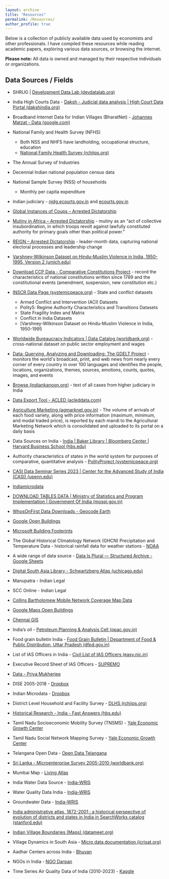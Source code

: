 ```yaml
---
layout: archive
title: "Resources"
permalink: /Resources/
author_profile: true
---
```


Below is a collection of publicly available data used by economists and other professionals. I have compiled these resources while reading academic papers, exploring various data sources, or browsing the internet.

**Please note:** All data is owned and managed by their respective individuals or organizations.

## Data Sources / Fields

- SHRUG | [Development Data Lab (devdatalab.org)](https://www.devdatalab.org/shrug_download/)
- India High Courts Data - [Daksh - Judicial data analysis | High Court Data Portal (dakshindia.org)](https://database.dakshindia.org/)
- Broadband Internet Data for Indian Villages (BharatNet) - [Johannes Matzat - Data (google.com)](https://sites.google.com/view/johannes-matzat/data)
- National Family and Health Survey (NFHS)
  - Both NSS and NHFS have landholding, occupational structure, education
  - [National Family Health Survey (rchiips.org)](http://rchiips.org/NFHS/index.shtml)
- The Annual Survey of Industries
- Decennial Indian national population census data
- National Sample Survey (NSS) of households
  - Monthly per capita expenditure
- Indian judiciary - [njdg.ecourts.gov.in](https://njdg.ecourts.gov.in/) and [ecourts.gov.in](http://www.ecourts.gov.in/)
- [Global Instances of Coups – Arrested Dictatorship](https://arresteddictatorship.com/coups/)
- [Mutiny in Africa – Arrested Dictatorship](https://arresteddictatorship.com/mutiny/) - mutiny as an “act of collective insubordination, in which troops revolt against lawfully constituted authority for primary goals other than political power.”
- [REIGN – Arrested Dictatorship](https://arresteddictatorship.com/reign/) - leader-month data, capturing national electoral processes and leadership change
- [Varshney-Wilkinson Dataset on Hindu-Muslim Violence in India, 1950-1995, Version 2 (umich.edu)](https://www.icpsr.umich.edu/web/ICPSR/studies/4342/versions/V1)
- [Download CCP Data - Comparative Constitutions Project](https://comparativeconstitutionsproject.org/download-data/) - record the characteristics of national constitutions written since 1789 and the constitutional events (amendment, suspension, new constitution etc.)
- [INSCR Data Page (systemicpeace.org)](https://www.systemicpeace.org/inscrdata.html) - State and conflict datasets
  - Armed Conflict and Intervention (ACI) Datasets
  - Polity5: Regime Authority Characteristics and Transitions Datasets
  - State Fragility Index and Matrix
  - Conflict in India Datasets
  - [Varshney-Wilkinson Dataset on Hindu-Muslim Violence in India, 1950-1995

- [Worldwide Bureaucracy Indicators | Data Catalog (worldbank.org)](https://datacatalog.worldbank.org/search/dataset/0038132) - cross-national dataset on public sector employment and wages
- [Data: Querying, Analyzing and Downloading: The GDELT Project](https://www.gdeltproject.org/data.html#rawdatafiles) - monitors the world's broadcast, print, and web news from nearly every corner of every country in over 100 languages and identifies the people, locations, organizations, themes, sources, emotions, counts, quotes, images, and events
- [Browse (indiankanoon.org)](https://indiankanoon.org/browse/) - text of all cases from higher judiciary in India
- [Data Export Tool - ACLED (acleddata.com)](https://acleddata.com/data-export-tool/)
- [Agriculture Marketing (agmarknet.gov.in)](http://agmarknet.gov.in/) - The volume of arrivals of each food variety, along with price information (maximum, minimum, and modal traded price), is reported by each mandi to the Agricultural Marketing Network which is consolidated and uploaded to its portal on a daily basis
- Data Sources on India - [India | Baker Library | Bloomberg Center | Harvard Business School (hbs.edu)](https://www.library.hbs.edu/find/guides/india)
- Authority characteristics of states in the world system for purposes of comparative, quantitative analysis - [PolityProject (systemicpeace.org)](https://www.systemicpeace.org/polityproject.html)
- [CASI Data Seminar Series 2023 | Center for the Advanced Study of India (CASI) (upenn.edu)](https://casi.sas.upenn.edu/events/data-seminar-series-2023)
- [Indiamicrodata](https://docs.google.com/spreadsheets/d/1VWzPJAtMl1_hMHUER4QA6HcV4mJaFrcjOtvxeCNo0nE/edit#gid=0)
- [DOWNLOAD TABLES DATA | Ministry of Statistics and Program Implementation | Government Of India (mospi.gov.in)](https://www.mospi.gov.in/download-tables-data)
- [WhosOnFirst Data Downloads - Geocode Earth](https://geocode.earth/data/whosonfirst/#IN)
- [Google Open Buildings](https://sites.research.google/open-buildings/)
- [Microsoft Building Footprints](https://www.microsoft.com/en-us/maps/building-footprints)
- The Global Historical Climatology Network (GHCN) Precipitation and Temperature Data - historical rainfall data for weather stations - [NOAA](http://www.ncdc.noaa.gov/oa/climate/research/ghcn/ghcn.html)

- A wide range of data source - [Data Is Plural — Structured Archive - Google Sheets](https://docs.google.com/spreadsheets/d/1wZhPLMCHKJvwOkP4juclhjFgqIY8fQFMemwKL2c64vk/edit#gid=0)
- [Digital South Asia Library - Schwartzberg Atlas (uchicago.edu)](https://dsal.uchicago.edu/reference/schwartzberg/)
- Manupatra - Indian Legal
- SCC Online - Indian Legal
- [Collins Bartholomew Mobile Network Coverage Map Data](https://www.collinsbartholomew.com/mobile-network-coverage-map-data/)
- [Google Maps Open Buildings](https://mapsonair.withgoogle.com/events/how-gmp-is-helping-businesses-in-india?utm_source=fup-att&utm_medium=webinar&utm_campaign=FY23-Q3-global-Maps-onlineevent-er-GMP-how-GMP-helps-businesses-in-India-webinar&utm_content=september_webinar&mkt_tok=ODA4LUdKVy0zMTQAAAGOeM8vBSAJakj8vKBCnPc95oVdw450J8isajgfqFbv4p0GmyoXyhCToleaNMzjrM2s1DFEcZathiAAJ7SnZ-BDwAbjtzPofkLwc5xhGNMyHipG-9-WvmU)
- [Chennai GIS](https://gis.chennaicorporation.gov.in/server/rest/services/)
- India’s oil - [Petroleum Planning & Analysis Cell (ppac.gov.in)](https://ppac.gov.in/)
- Food grain bulletin India - [Food Grain Bulletin | Department of Food & Public Distribution, Uttar Pradesh (dfpd.gov.in)](https://dfpd.gov.in/food-grain-bulletin.htm)
- List of IAS Officers in India - [Civil List of IAS Officers (easy.nic.in)](https://easy.nic.in/civilListIAS/)
- Executive Record Sheet of IAS Officers - [SUPREMO](https://supremo.nic.in/persmin/supremohelp/KnowYourOfficerIas.htm)
- [Data - Priya Mukherjee](http://priyamukherjee.com/data/)
- DISE 2005-2018 - [Dropbox](https://www.dropbox.com/scl/fo/o3hes1ixfv3zhgrwung5x/h?rlkey=mnlzddqgf4qqvs22whst4sk6u&dl=0)
- Indian Microdata - [Dropbox](https://www.dropbox.com/scl/fo/o3hes1ixfv3zhgrwung5x/h?rlkey=mnlzddqgf4qqvs22whst4sk6u&dl=0)
- District Level Household and Facility Survey - [DLHS (rchiips.org)](http://rchiips.org/index.html)
- [Historical Research - India - Fast Answers (hbs.edu)](https://asklib.library.hbs.edu/faq/154144)
- Tamil Nadu Socioeconomic Mobility Survey (TNSMS) - [Yale Economic Growth Center](https://egc.yale.edu/data/egc-cmf-survey-tamil-nadu-india)
- Tamil Nadu Social Network Mapping Survey - [Yale Economic Growth Center](https://egc.yale.edu/data/tamil-nadu-social-network-mapping-survey)
- Telangana Open Data - [Open Data Telangana](https://data.telangana.gov.in/)
- [Sri Lanka - Microenterprise Survey 2005-2010 (worldbank.org)](https://microdata.worldbank.org/index.php/catalog/1243)
- Mumbai Map - [Living Atlas](https://livingatlas-dcdev.opendata.arcgis.com/datasets/67b75ea184424d20a657276251e164ea/explore?location=19.081055%2C72.878000%2C11.44)
- India Water Data Source - [India-WRIS](https://indiawris.gov.in/wris/#/home)
- Water Quality Data India - [India-WRIS](https://indiawris.gov.in/wris/#/nwmpdata)
- Groundwater Data - [India-WRIS](https://indiawris.gov.in/wris/#/GWResources)
- [India administrative atlas, 1872-2001 : a historical perspective of evolution of districts and states in India in SearchWorks catalog (stanford.edu)](https://searchworks.stanford.edu/view/6331424)
- [Indian Village Boundaries (Maps) (datameet.org)](http://projects.datameet.org/indian_village_boundaries/)
- Village Dynamics in South Asia - [Micro data documentation (icrisat.org)](https://vdsa.icrisat.org/vdsa-microdoc.aspx)
- Aadhar Centers across India - [Bhuvan](https://bhuvan-app3.nrsc.gov.in/aadhaar/https://github.com/devdattaT/Aadhar_centres/blob/main/UIDAI.geojson)
- NGOs in India - [NGO Darpan](https://ngodarpan.gov.in/index.php/home/statewise)
- Time Series Air Quality Data of India (2010-2023) - [Kaggle](https://www.kaggle.com/datasets/abhisheksjha/time-series-air-quality-data-of-india-2010-2023/data)
